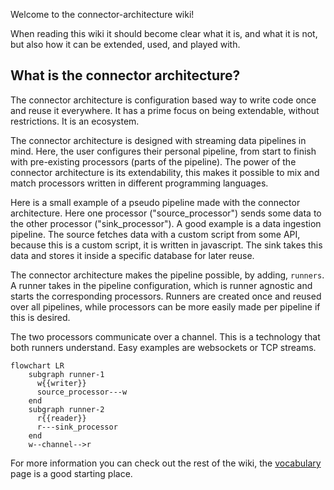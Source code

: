 Welcome to the connector-architecture wiki!

When reading this wiki it should become clear what it is, and what it is not, but also how it can be extended, used, and played with.

## What is the connector architecture?

The connector architecture is configuration based way to write code once and reuse it everywhere.
It has a prime focus on being extendable, without restrictions. It is an ecosystem.

The connector architecture is designed with streaming data pipelines in mind. Here, the user configures their personal pipeline, from start to finish with pre-existing processors (parts of the pipeline). The power of the connector architecture is its extendability, this makes it possible to mix and match processors written in different programming languages.

Here is a small example of a pseudo pipeline made with the connector architecture. Here one processor ("source_processor") sends some data to the other processor ("sink_processor"). A good example is a data ingestion pipeline. The source fetches data with a custom script from some API, because this is a custom script, it is written in javascript. The sink takes this data and stores it inside a specific database for later reuse.

The connector architecture makes the pipeline possible, by adding, `runners`. A runner takes in the pipeline configuration, which is runner agnostic and starts the corresponding processors. Runners are created once and reused over all pipelines, while processors can be more easily made per pipeline if this is desired.

The two processors communicate over a channel. This is a technology that both runners understand. Easy examples are websockets or TCP streams.

```mermaid
flowchart LR
    subgraph runner-1
      w{{writer}}
      source_processor---w
    end
    subgraph runner-2
      r{{reader}}
      r---sink_processor
    end
    w--channel-->r
```

For more information you can check out the rest of the wiki, the [vocabulary](https://github.com/TREEcg/connector-architecture/wiki/What-is-what%3F-Vocabulary-explained) page is a good starting place.
